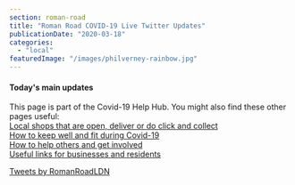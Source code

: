 ```yaml
---
section: roman-road
title: "Roman Road COVID-19 Live Twitter Updates"
publicationDate: "2020-03-18"
categories: 
  - "local"
featuredImage: "/images/philverney-rainbow.jpg"
---
```


#### Today's main updates

This page is part of the Covid-19 Help Hub. You might also find these other pages useful:  
[Local shops that are open, deliver or do click and collect](https://romanroadlondon.com/shops-open-for-business/)   
[How to keep well and fit during Covid-19](https://romanroadlondon.com/keeping-fit-well-during-lockdown)  
[How to help others and get involved](https://romanroadlondon.com/coronavirus-how-to-help-tower-hamlets/)   
[Useful links for businesses and residents](https://romanroadlondon.com/coronavirus-covid-19-information-advice-contacts/)

[Tweets by RomanRoadLDN](https://twitter.com/romanroadldn?ref_src=twsrc%5Etfw)
